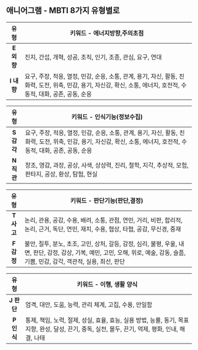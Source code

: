 <h2>애니어그램 - MBTI 8가지 유형별로</h2>

| 유형 | 키워드 - 에너지방향,주의초점|
| :---: | ----- |
| <b>E 외향</b> | 진지, 간섭, 개혁, 성공, 조직, 인기, 조종, 관심, 요구, 연대 |
| <b>I 내향</b> | 요구, 주장, 적응, 열정, 민감, 순응, 소통, 관계, 용기, 자신, 활동, 친화력, 도전, 위축, 민감, 용기, 자신감, 확신, 소통, 에너지, 호전적, 수동적, 대화, 공존, 공동, 순응 |

| 유형 | 키워드 - 인식기능(정보수집)|
| :---: | ----- |
| <b>S 감각</b> | 요구, 주장, 적응, 열정, 민감, 순응, 소통, 관계, 용기, 자신, 활동, 친화력, 도전, 위축, 민감, 용기, 자신감, 확신, 소통, 에너지, 호전적, 수동적, 대화, 공존, 공동, 순응 |
| <b>N 직관</b> | 창조, 영감, 과장, 공상, 사색, 상상력, 진리, 철학, 지각, 추상적, 모험, 판타지, 공상, 환상, 탐험, 현실 |

| 유형 | 키워드 - 판단기능(판단,결정)|
| :---: | ----- |
| <b>T 사고</b> | 논리, 관용, 공감, 수용, 배려, 소통, 관점, 연민, 거리, 비판, 합리적, 논리, 근거, 독단, 연민, 재치, 수용, 협상, 타협, 공감, 무신경, 중재 |
| <b>F 감정</b> | 불안, 질투, 분노, 초조, 고민, 상처, 갈등, 감정, 심리, 불평, 우울, 내면, 판단, 감정, 감상, 기복, 예민, 고민, 오해, 위로, 예술, 감동, 슬픔, 기쁨, 민감, 감각, 객관적, 실용, 최선, 판단 |

| 유형 | 키워드 - 이행, 생활 양식 |
| :---: | ----- |
| <b>J 판단</b> | 엄격, 대안, 도움, 능력, 관리 체계, 고집, 수용, 안일함 |
| <b>P 인식</b> | 통제, 책임, 노력, 절제, 성실, 효율, 효능, 실용 방법, 능률, 동기, 목표 지향, 완성, 달성, 끈기, 중독, 실천, 몰두, 끈기, 억제, 평화, 인내, 해결, 나태  |
